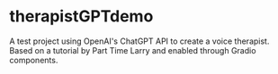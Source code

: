 # therapistGPTdemo

A test project using OpenAI's ChatGPT API to create a voice therapist. Based on a tutorial by Part Time Larry and enabled through Gradio components.
